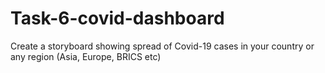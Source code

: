 # Task-6-covid-dashboard
Create a storyboard showing spread of Covid-19 cases in your country or any
region (Asia, Europe, BRICS etc)
